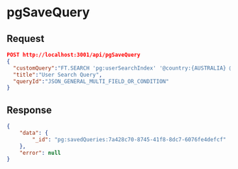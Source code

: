 # pgSaveQuery

## Request

```json
POST http://localhost:3001/api/pgSaveQuery
{
  "customQuery":"FT.SEARCH 'pg:userSearchIndex' '@country:{AUSTRALIA} @gender:{F}'",
  "title":"User Search Query",
  "queryId":"JSON_GENERAL_MULTI_FIELD_OR_CONDITION"
}
```

## Response

```json
{
    "data": {
        "_id": "pg:savedQueries:7a428c70-8745-41f8-8dc7-6076fe4defcf"
    },
    "error": null
}
```
